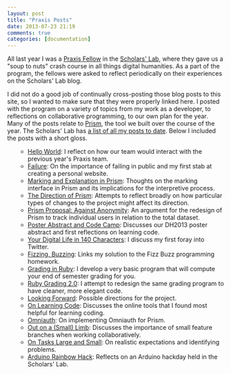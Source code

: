 ```yaml
---
layout: post
title: "Praxis Posts"
date: 2013-07-23 21:19
comments: true
categories: [documentation]
---
```

All last year I was a <a href="http://praxis.scholarslab.org/">Praxis Fellow</a> in the <a href="http://www.scholarslab.org/">Scholars' Lab</a>, where they gave us a "soup to nuts" crash course in all things digital humanities. As a part of the program, the fellows were asked to reflect periodically on their experiences on the Scholars' Lab blog. 

I did not do a good job of continually cross-posting those blog posts to this site, so I wanted to make sure that they were properly linked here. I posted with the program on a variety of topics from my work as a developer, to reflections on collaborative programming, to our own plan for the year. Many of the posts relate to <a href="http://www.prism.scholarslab.org">Prism</a>, the tool we built over the course of the year. The Scholars' Lab has <a href="http://www.scholarslab.org/people/brandon-walsh/">a list of all my posts to date</a>. Below I included the posts with a short gloss.
<ol>
<ul>
<li><a href="http://www.scholarslab.org/grad-student-research/hello-world/">Hello World</a>: I reflect on how our team would interact with the previous year's Praxis team.</li>  
<li><a href="http://www.scholarslab.org/grad-student-research/failure/">Failure</a>: On the importance of failing in public and my first stab at creating a personal website.</li>  
<li><a href="http://www.scholarslab.org/grad-student-research/marking-and-explanation-in-prism-2/">Marking and Explanation in Prism</a>: Thoughts on the marking interface in Prism and its implications for the interpretive process.</li>
<li><a href="http://www.scholarslab.org/grad-student-research/the-direction-of-prism/">The Direction of Prism</a>: Attempts to reflect broadly on how particular types of changes to the project might affect its direction.</li>  
<li><a href="http://www.scholarslab.org/grad-student-research/prism-proposal-against-anonymity/">Prism Proposal: Against Anonymity</a>: An argument for the redesign of Prism to track individual users in relation to the total dataset.</li>  
<li><a href="http://www.scholarslab.org/grad-student-research/poster-abstract-and-code-camp/">Poster Abstract and Code Camp</a>: Discusses our DH2013 poster abstract and first reflections on learning code.</li>  
<li><a href="http://www.scholarslab.org/grad-student-research/your-digital-life-in-140-characters/">Your Digital Life in 140 Characters</a>: I discuss my first foray into Twitter.</li>  
<li><a href="http://www.scholarslab.org/grad-student-research/fizzing-buzzing/">Fizzing, Buzzing</a>: Links my solution to the Fizz Buzz programming homework.</li>  
<li><a href="http://www.scholarslab.org/grad-student-research/grading-in-ruby/">Grading in Ruby</a>: I develop a very basic program that will compute your end of semester grading for you.</li>  
<li><a href="http://www.scholarslab.org/grad-student-research/ruby-grading-2-0/">Ruby Grading 2.0</a>: I attempt to redesign the same grading program to have cleaner, more elegant code.</li>  
<li><a href="http://www.scholarslab.org/grad-student-research/looking-forward/">Looking Forward</a>: Possible directions for the project.  </li>
<li><a href="http://www.scholarslab.org/grad-student-research/on-learning-code/">On Learning Code</a>: Discusses the online tools that I found most helpful for learning coding.</li>  
<li><a href="http://www.scholarslab.org/grad-student-research/omniauth/">Omniauth</a>: On implementing Omniauth for Prism.</li>  
<li><a href="http://www.scholarslab.org/grad-student-research/out-on-a-small-limb/">Out on a (Small) Limb</a>: Discusses the importance of small feature branches when working collaboratively.</li>  
<li><a href="http://www.scholarslab.org/grad-student-research/on-tasks-large-and-small/">On Tasks Large and Small</a>: On realistic expectations and identifying problems.</li>  
<li><a href="http://www.scholarslab.org/experimental-humanities/arduino-rainbow-hack/">Arduino Rainbow Hack</a>: Reflects on an Arduino hackday held in the Scholars' Lab.</li>
</ul>
</ol>